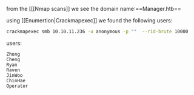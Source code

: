 from the [[[Nmap scans]]  we see the domain name:==Manager.htb==


using [[Enumertion|Crackmapexec]]  we found the following users:
``` bash
crackmapexec smb 10.10.11.236 -u anonymous -p ""  --rid-brute 10000
```
users:
``` note
Zhong
Cheng
Ryan
Raven
JinWoo
ChinHae
Operator
```

